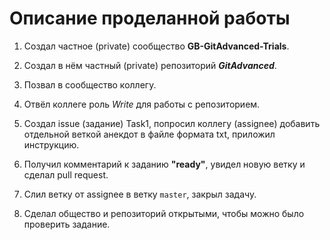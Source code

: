 # Описание проделанной работы

1. Создал частное (private) сообщество **GB-GitAdvanced-Trials**.
   
2. Создал в нём частный (private) репозиторий ***GitAdvanced***.

3. Позвал в сообщество коллегу.

4. Отвёл коллеге роль *Write* для работы с репозиторием.

5. Создал issue (задание) Таsk1, попросил коллегу (assignee) добавить отдельной веткой анекдот в файле формата txt, приложил инструкцию.

6. Получил комментарий к заданию **"ready"**, увидел новую ветку и сделал pull request.

7. Слил ветку от assignee в ветку ```master```, закрыл задачу.

8. Сделал общество и репозиторий открытыми, чтобы можно было проверить задание.
